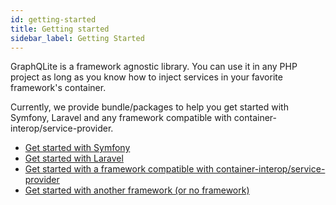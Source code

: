 ```yaml
---
id: getting-started
title: Getting started
sidebar_label: Getting Started
---
```


GraphQLite is a framework agnostic library. You can use it in any PHP project as long as you know how to
inject services in your favorite framework's container.

Currently, we provide bundle/packages to help you get started with Symfony, Laravel and any framework compatible
with container-interop/service-provider.

- [Get started with Symfony](symfony-bundle.md)
- [Get started with Laravel](laravel-package.md)
- [Get started with a framework compatible with container-interop/service-provider](universal-service-providers.md)
- [Get started with another framework (or no framework)](other-frameworks.md)

